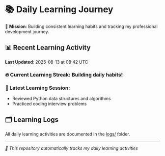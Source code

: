 # 📚 Daily Learning Journey

🎯 **Mission**: Building consistent learning habits and tracking my professional development journey.

## 📊 Recent Learning Activity

**Last Updated**: 2025-08-13 at 08:42 UTC

### 🔥 Current Learning Streak: Building daily habits!

### 📝 Latest Learning Session:
- Reviewed Python data structures and algorithms
- Practiced coding interview problems

## 🗂️ Learning Logs

All daily learning activities are documented in the [logs/](./logs/) folder.

---
*🤖 This repository automatically tracks my daily learning activities*

